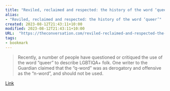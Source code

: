```yaml
---
title: "Reviled, reclaimed and respected: the history of the word ‘queer’"
alias:
- "Reviled, reclaimed and respected: the history of the word ‘queer’"
created: 2023-08-12T21:43:11+10:00
modified: 2023-08-12T21:43:11+10:00
URL:  "https://theconversation.com/reviled-reclaimed-and-respected-the-history-of-the-word-queer-197533"
tags:
- bookmark
---
```


> Recently, a number of people have questioned or critiqued the use of the word “queer” to describe LGBTIQA+ folk. One writer to the Guardian claimed that the “q-word” was as derogatory and offensive as the “n-word”, and should not be used.

[Link](https://theconversation.com/reviled-reclaimed-and-respected-the-history-of-the-word-queer-197533)